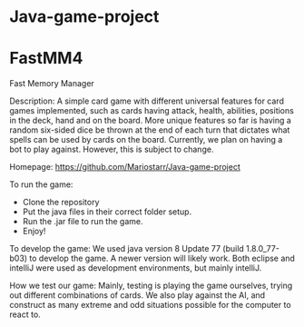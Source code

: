 # Java-game-project

# FastMM4
Fast Memory Manager

Description:
 A simple card game with different universal features for card games implemented, such as 
 cards having attack, health, abilities, positions in the deck, hand and on the board. More unique features so far
 is having a random six-sided dice be thrown at the end of each turn that dictates what spells can be used by cards on the board.
 Currently, we plan on having a bot to play against. However, this is subject to change.

Homepage:
 https://github.com/Mariostarr/Java-game-project

To run the game:
 - Clone the repository
 - Put the java files in their correct folder setup.
 - Run the .jar file to run the game.
 - Enjoy!
 
To develop the game:
 We used java version 8 Update 77 (build 1.8.0_77-b03) to develop the game.
 A newer version will likely work. Both eclipse and intelliJ were used as 
 development environments, but mainly intelliJ.

How we test our game:
 Mainly, testing is playing the game ourselves, trying out different combinations of cards.
 We also play against the AI, and construct as many extreme and odd situations possible for
 the computer to react to.